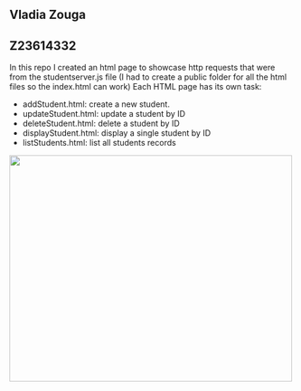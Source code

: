 ## Vladia Zouga
## Z23614332

In this repo I created an html page to showcase http requests that were from the studentserver.js file
(I had to create a public folder for all the html files so the index.html can work)
Each HTML page has its own task:
- addStudent.html: create a new student. 
- updateStudent.html: update a student by ID 
- deleteStudent.html: delete a student by ID 
- displayStudent.html: display a single student by ID 
- listStudents.html: list all students records


<img src="https://user-images.githubusercontent.com/113088206/222993620-70e6eb72-d5ac-46cd-9e8a-d74a166c6d01.png" width="500" height="400" />


